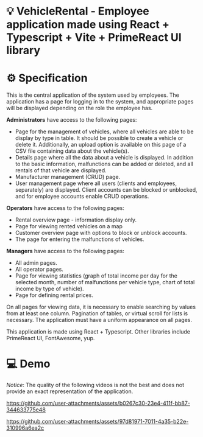 # 💡 VehicleRental - Employee application made using React + Typescript + Vite + PrimeReact UI library

# ⚙️ Specification

This is the central application of the system used by employees. The application has a page for logging in to the system, and appropriate pages will be displayed depending on the role the employee has.

**Administrators** have access to the following pages:
- Page for the management of vehicles, where all vehicles are able to be display by type in table. It should be possible to create a vehicle or delete it. Additionally, an upload option is available on this page of a CSV file containing data about the vehicle(s).
- Details page where all the data about a vehicle is displayed. In addition to the basic information, malfunctions can be added or deleted, and all rentals of that vehicle are displayed.
- Manufacturer management (CRUD) page.
- User management page where all users (clients and employees, separately) are displayed. Client accounts can be blocked or unblocked, and for employee accounts enable CRUD operations.

**Operators** have access to the following pages:
- Rental overview page - information display only.
- Page for viewing rented vehicles on a map
- Customer overview page with options to block or unblock accounts.
- The page for entering the malfunctions of vehicles.

**Managers** have access to the following pages:
- All admin pages.
- All operator pages.
- Page for viewing statistics (graph of total income per day for the selected month, number of malfunctions per vehicle type, chart of total income by type of vehicle).
- Page for defining rental prices.

On all pages for viewing data, it is necessary to enable searching by values ​​from at least one column. Pagination of tables, or virtual scroll for lists is necessary.
The application must have a uniform appearance on all pages. 

This application is made using React + Typescript. Other libraries include PrimeReact UI, FontAwesome, yup.

# 💻 Demo
_Notice_: The quality of the following videos is not the best and does not provide an exact representation of the application.

https://github.com/user-attachments/assets/b0267c30-23e4-411f-bb87-344633775e48

https://github.com/user-attachments/assets/97d81971-7011-4a35-b22e-310996a6ea2c

